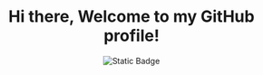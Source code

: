 <div align="center">
  <h1>Hi there, Welcome to my GitHub profile!</h1>
 <img alt="Static Badge" src="https://img.shields.io/badge/LinkedIn-%C2%A1Conectemos!-blue?link=https%3A%2F%2Fwww.linkedin.com%2Fin%2Fnahuel-n-ramirez">
</div>

<!--
**Nahuel-Ramirez/Nahuel-Ramirez** is a ✨ _special_ ✨ repository because its `README.md` (this file) appears on your GitHub profile.

Here are some ideas to get you started:

- 🔭 I’m currently working on ...
- 🌱 I’m currently learning ...
- 👯 I’m looking to collaborate on ...
- 🤔 I’m looking for help with ...
- 💬 Ask me about ...
- 📫 How to reach me: ...
- 😄 Pronouns: ...
- ⚡ Fun fact: ...
-->
